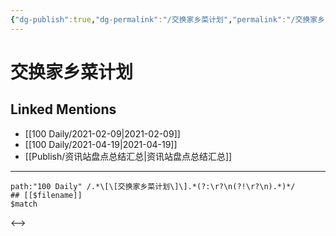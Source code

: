 ```yaml
---
{"dg-publish":true,"dg-permalink":"/交换家乡菜计划","permalink":"/交换家乡菜计划/","created":"2023-04-09T10:34:05.000+08:00","updated":"2023-04-09T10:34:06.000+08:00"}
---
```


# 交换家乡菜计划

## Linked Mentions
- [[100 Daily/2021-02-09\|2021-02-09]]
- [[100 Daily/2021-04-19\|2021-04-19]]
- [[Publish/资讯站盘点总结汇总\|资讯站盘点总结汇总]]


---

```expander
path:"100 Daily" /.*\[\[交换家乡菜计划\]\].*(?:\r?\n(?!\r?\n).*)*/
## [[$filename]]
$match
```

<-->